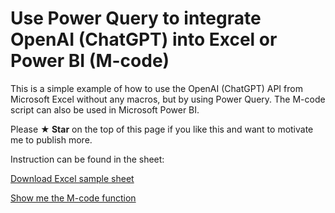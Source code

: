 # Use Power Query to integrate OpenAI (ChatGPT) into Excel or Power BI (M-code)

This is a simple example of how to use the OpenAI (ChatGPT) API from Microsoft Excel without any macros, but by using Power Query. 
The M-code script can also be used in Microsoft Power BI.

Please **★ Star** on the top of this page if you like this and want to motivate me to publish more.

Instruction can be found in the sheet:

[Download Excel sample sheet](https://github.com/moosylog/openai/blob/main/chatgpt%20basic%20v1.xlsm?raw=true)

[Show me the M-code function](https://github.com/moosylog/openai/blob/main/mcode)




